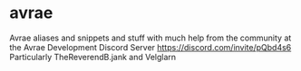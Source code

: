 # avrae
Avrae aliases and snippets and stuff
with much help from the community at the Avrae Development Discord Server https://discord.com/invite/pQbd4s6
Particularly TheReverendB.jank and Velglarn
